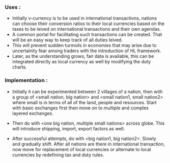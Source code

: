 ### Uses :
   - Initially v-currency is to be used in international transactions, nations can choose their conversion ratios to their local currencies based on the taxes to be leived on international transactions and their own agendas.
   - A common portal for facilitating such transactions can be created. That will be an easy way to keep track of all duties leived.
   - This will prevent sudden turmoils in economies that may arise due to uncertainity fear among traders with the introduction of HL framework.
   - Later, as the understanding grows, fair data is available, this can be integrated directly as local currency as well by modifying the duty charts.


### Implementation : 
   - Initially it can be experimented between 2 villages of a nation, then with a group of <small nation, big nation>  and <small nation1, small nation2> where small is in terms of all of the land, people and resources. Start with basic exchanges first then move on to multiple and complex layered exchanges.

   - Then do with <one big nation, multiple small nations> across globe. This will introduce shipping, import, export factors as well. 

   - After successful attempts, do with <big nation1, big nation2>. 
Slowly and gradually shift. After all nations are there in international transaction, now move for replacement of local currencies or alternate to local currencies by redefining tax and duty rules.
